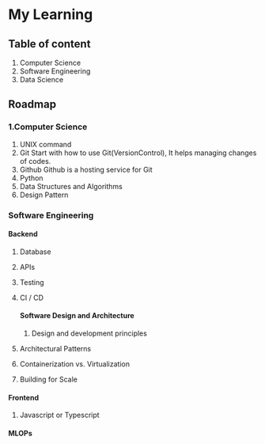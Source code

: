 # My Learning

## Table of content

1. Computer Science
2. Software Engineering
3. Data Science

## Roadmap

### 1.Computer Science

1. UNIX command
2. Git Start with how to use Git(VersionControl), It helps managing changes of codes.
3. Github Github is a hosting service for Git
4. Python
5. Data Structures and Algorithms
6. Design Pattern

### Software Engineering

#### Backend

1. Database
2. APIs
3. Testing
4. CI / CD

    #### Software Design and Architecture

    1. Design and development principles

5. Architectural Patterns
6. Containerization vs. Virtualization
7. Building for Scale

#### Frontend

1. Javascript or Typescript

#### MLOPs

